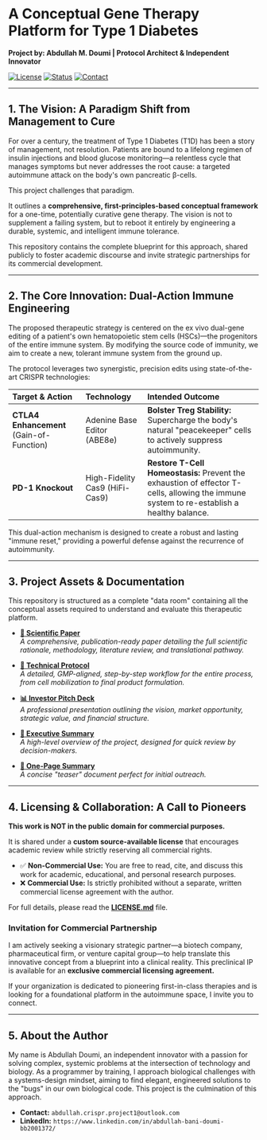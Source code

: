 # A Conceptual Gene Therapy Platform for Type 1 Diabetes

**Project by: Abdullah M. Doumi | Protocol Architect & Independent Innovator**

[![License](https://img.shields.io/badge/License-Custom%20(Commercial%20Use%20Prohibited)-blue.svg)](LICENSE.md)
[![Status](https://img.shields.io/badge/Status-Preclinical%20Concept-green.svg)](https://github.com/AbdullahDoumi/T1D-Gene-Therapy-Platform)
[![Contact](https://img.shields.io/badge/Contact-Email-brightgreen.svg)](mailto:abdullah.crispr.project1@outlook.com)

---

## 1. The Vision: A Paradigm Shift from Management to Cure

For over a century, the treatment of Type 1 Diabetes (T1D) has been a story of management, not resolution. Patients are bound to a lifelong regimen of insulin injections and blood glucose monitoring—a relentless cycle that manages symptoms but never addresses the root cause: a targeted autoimmune attack on the body's own pancreatic β-cells.

This project challenges that paradigm.

It outlines a **comprehensive, first-principles-based conceptual framework** for a one-time, potentially curative gene therapy. The vision is not to supplement a failing system, but to reboot it entirely by engineering a durable, systemic, and intelligent immune tolerance.

This repository contains the complete blueprint for this approach, shared publicly to foster academic discourse and invite strategic partnerships for its commercial development.

---

## 2. The Core Innovation: Dual-Action Immune Engineering

The proposed therapeutic strategy is centered on the ex vivo dual-gene editing of a patient's own hematopoietic stem cells (HSCs)—the progenitors of the entire immune system. By modifying the source code of immunity, we aim to create a new, tolerant immune system from the ground up.

The protocol leverages two synergistic, precision edits using state-of-the-art CRISPR technologies:

| Target & Action | Technology | Intended Outcome |
| :--- | :--- | :--- |
| **CTLA4 Enhancement** (Gain-of-Function) | Adenine Base Editor (ABE8e) | **Bolster Treg Stability:** Supercharge the body's natural "peacekeeper" cells to actively suppress autoimmunity. |
| **PD-1 Knockout** | High-Fidelity Cas9 (HiFi-Cas9) | **Restore T-Cell Homeostasis:** Prevent the exhaustion of effector T-cells, allowing the immune system to re-establish a healthy balance. |

This dual-action mechanism is designed to create a robust and lasting "immune reset," providing a powerful defense against the recurrence of autoimmunity.

---

## 3. Project Assets & Documentation

This repository is structured as a complete "data room" containing all the conceptual assets required to understand and evaluate this therapeutic platform.

*   **[📄 Scientific Paper](./Scientific_Paper.html)**  
    *A comprehensive, publication-ready paper detailing the full scientific rationale, methodology, literature review, and translational pathway.*

*   **[🔬 Technical Protocol](./Technical_Protocol.html)**  
    *A detailed, GMP-aligned, step-by-step workflow for the entire process, from cell mobilization to final product formulation.*

*   **[📊 Investor Pitch Deck](./Pitch_Deck.pdf)**  
    *A professional presentation outlining the vision, market opportunity, strategic value, and financial structure.*

*   **[📝 Executive Summary](./Executive_Summary.html)**  
    *A high-level overview of the project, designed for quick review by decision-makers.*

*   **[📑 One-Page Summary](./One_Pager_Summary.html)**  
    *A concise "teaser" document perfect for initial outreach.*

---

## 4. Licensing & Collaboration: A Call to Pioneers

**This work is NOT in the public domain for commercial purposes.**

It is shared under a **custom source-available license** that encourages academic review while strictly reserving all commercial rights.

*   ✅ **Non-Commercial Use:** You are free to read, cite, and discuss this work for academic, educational, and personal research purposes.
*   ❌ **Commercial Use:** Is strictly prohibited without a separate, written commercial license agreement with the author.

For full details, please read the **[LICENSE.md](./LICENSE.md)** file.

### **Invitation for Commercial Partnership**

I am actively seeking a visionary strategic partner—a biotech company, pharmaceutical firm, or venture capital group—to help translate this innovative concept from a blueprint into a clinical reality. This preclinical IP is available for an **exclusive commercial licensing agreement.**

If your organization is dedicated to pioneering first-in-class therapies and is looking for a foundational platform in the autoimmune space, I invite you to connect.

---

## 5. About the Author

My name is Abdullah Doumi, an independent innovator with a passion for solving complex, systemic problems at the intersection of technology and biology. As a programmer by training, I approach biological challenges with a systems-design mindset, aiming to find elegant, engineered solutions to the "bugs" in our own biological code. This project is the culmination of this approach.

*   **Contact:** `abdullah.crispr.project1@outlook.com`
*   **LinkedIn:** `https://www.linkedin.com/in/abdullah-bani-doumi-bb2001372/`
